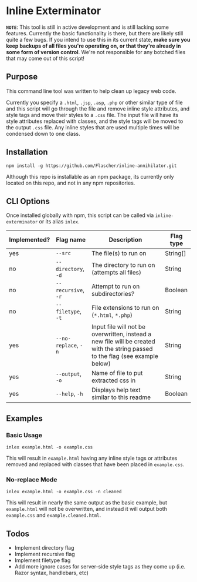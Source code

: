 # Inline Exterminator

**`NOTE`**: This tool is still in active development and is still lacking some features.
Currently the basic functionality is there, but there are likely still quite a few bugs.
If you intend to use this in its current state, **make sure you keep backups of all files you're
operating on, or that they're already in some form of version control**. We're not responsible for
any botched files that may come out of this script!

## Purpose

This command line tool was written to help clean up legacy web code.

Currently you specify a `.html`, `.jsp`, `.asp`, `.php` or other similar type of file and this script
will go through the file and remove inline style attributes, and style tags and move their styles
to a `.css` file. The input file will have its style attributes replaced with classes, and the style
tags will be moved to the output `.css` file. Any inline styles that are used multiple times will be
condensed down to one class.

## Installation

`npm install -g https://github.com/Flascher/inline-annihilator.git`

Although this repo is installable as an npm package, its currently only located on this repo, and not
in any npm repositories.

## CLI Options

Once installed globally with npm, this script can be called via `inline-exterminator` or its alias
`inlex`.

| Implemented? | Flag name           | Description                                  | Flag type   |
|--------------|---------------------|----------------------------------------------|-------------|
| yes          | `--src`             | The file(s) to run on                        | String[]    |
| no           | `--directory`, `-d` | The directory to run on (attempts all files) | String      |
| no           | `--recursive`, `-r` | Attempt to run on subdirectories?            | Boolean     |
| no           | `--filetype`, `-t`  | File extensions to run on (`*.html`, `*.php`)| String      |
| yes          | `--no-replace`, `-n`| Input file will not be overwritten, instead a new file will be created with the string passed to the flag (see example below) | String      |
| yes          | `--output`, `-o`    | Name of file to put extracted css in         | String      |
| yes          | `--help`, `-h`      | Displays help text similar to this readme    | Boolean     |

## Examples

### Basic Usage

`inlex example.html -o example.css`

This will result in `example.html` having any inline style tags or attributes removed and replaced
with classes that have been placed in `example.css`.

### No-replace Mode

`inlex example.html -o example.css -n cleaned`

This will result in nearly the same output as the basic example, but `example.html` will not be
overwritten, and instead it will output both `example.css` and `example.cleaned.html`.

## Todos

* Implement directory flag
* Implement recursive flag
* Implement filetype flag
* Add more ignore cases for server-side style tags as they come up (i.e. Razor syntax, handlebars, etc)